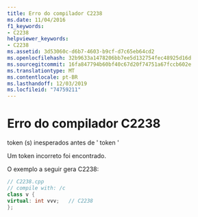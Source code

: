 ```yaml
---
title: Erro do compilador C2238
ms.date: 11/04/2016
f1_keywords:
- C2238
helpviewer_keywords:
- C2238
ms.assetid: 3d53060c-d6b7-4603-b9cf-d7c65eb64cd2
ms.openlocfilehash: 32b9633a1478206bb7ee5d132754fec48925d16d
ms.sourcegitcommit: 16fa847794b60bf40c67d20f74751a67fccb602e
ms.translationtype: MT
ms.contentlocale: pt-BR
ms.lasthandoff: 12/03/2019
ms.locfileid: "74759211"
---
```

# <a name="compiler-error-c2238"></a>Erro do compilador C2238

token (s) inesperados antes de ' token '

Um token incorreto foi encontrado.

O exemplo a seguir gera C2238:

```cpp
// C2238.cpp
// compile with: /c
class v {
virtual: int vvv;   // C2238
};
```
